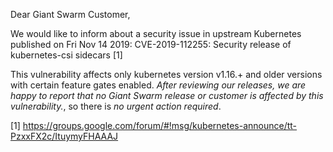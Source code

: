 Dear Giant Swarm Customer,

We would like to inform about a security issue in upstream  Kubernetes published on Fri Nov 14 2019:
CVE-2019-112255: Security release of kubernetes-csi sidecars [1]

This vulnerability affects only kubernetes version v1.16.+ and older versions with certain feature gates enabled.
*After reviewing our releases, we are happy to report that no Giant Swarm release or customer is affected by this vulnerability.*,
so there is *no urgent action required*.

[1] https://groups.google.com/forum/#!msg/kubernetes-announce/tt-PzxxFX2c/ItuymyFHAAAJ
